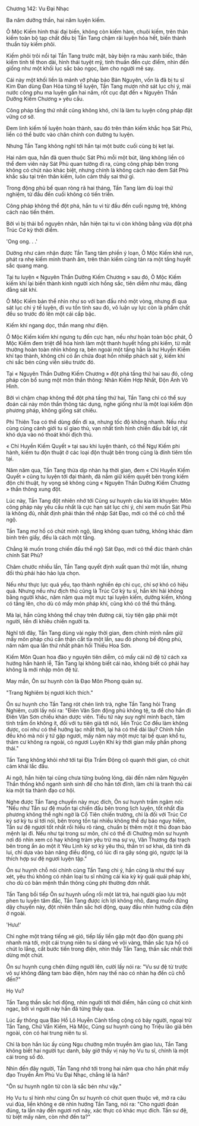 




Chương 142: Vu Đại Nhạc


Ba năm dưỡng thần, hai năm luyện kiếm.

Ô Mộc Kiếm hình thái đại biến, không còn kiếm hàm, chuôi kiếm, trên thân kiếm toàn bộ tạp chất đều bị Tần Tang chậm rãi luyện hóa hết, biến thành thuần túy kiếm phôi.

Kiếm phôi trôi nổi tại Tần Tang trước mặt, bày biện ra màu xanh biếc, thân kiếm tinh tế thon dài, hình thái tuyệt mỹ, tinh thuần đến cực điểm, nhìn đến giống như một khối lục sắc bảo ngọc, làm cho người mê say.

Cái này một khối liền là mảnh vỡ pháp bảo Bản Nguyên, vốn là đã bị tu sĩ Kim Đan dùng Đan Hỏa từng tế luyện, Tần Tang mượn nhờ sát lục chi ý, mài nước công phu ma luyện gần hai năm, rốt cục đạt đến « Nguyên Thần Dưỡng Kiếm Chương » yêu cầu.

Công pháp tầng thứ nhất cũng không khó, chỉ là làm tu luyện công pháp đặt vững cơ sở.

Đem linh kiếm tế luyện hoàn thành, sau đó trên thân kiếm khắc họa Sát Phù, liền có thể bước vào chân chính con đường tu luyện.

Nhưng Tần Tang không nghĩ tới hắn tại một bước cuối cùng bị kẹt lại.

Hai năm qua, hắn đã quen thuộc Sát Phù mỗi một bút, lăng không liền có thể đem viên này Sát Phù quan tưởng đi ra, cùng công pháp bên trong không có chút nào khác biệt, nhưng chính là không cách nào đem Sát Phù khắc sâu tại trên thân kiếm, luôn cảm thấy sai thứ gì.

Trong động phủ bế quan ròng rã hai tháng, Tần Tang làm đủ loại thử nghiệm, từ đầu đến cuối không có tiến triển.

Công pháp không thể đột phá, hắn tu vi từ đầu đến cuối ngưng trệ, không cách nào tiến thêm.

Bởi vì bị thải bổ nguyên nhân, hắn hiện tại tu vi còn không bằng vừa đột phá Trúc Cơ kỳ thời điểm.

'Ong ong. . .'

Dường như cảm nhận được Tần Tang tâm phiền ý loạn, Ô Mộc Kiếm khẽ run, phát ra nhẹ kiếm minh thanh âm, trên thân kiếm cũng tản ra một tầng huyết sắc quang mang.

Tại tu luyện « Nguyên Thần Dưỡng Kiếm Chương » sau đó, Ô Mộc Kiếm kiếm khí lại biến thành kinh người xích hồng sắc, tiên diễm như máu, đằng đằng sát khí.

Ô Mộc Kiếm bản thể nhìn như so với ban đầu nhỏ một vòng, nhưng đi qua sát lục chi ý tế luyện, đi vu tồn tinh sau đó, vô luận uy lực còn là phẩm chất đều so trước đó lên một cái cấp bậc.

Kiếm khí ngang dọc, thần mang như điện.

Ô Mộc Kiếm kiếm khí ngưng tụ đến cực hạn, nếu như hoàn toàn bộc phát, Ô Mộc Kiếm đem triệt để hóa hình làm một thanh huyết hồng phi kiếm, từ mắt thường hoàn toàn nhìn không ra, bên ngoài một tầng hẳn là hư Huyễn Kiếm khí tạo thành, không chỉ có ẩn chứa đoạt hồn nhiếp phách sát ý, kiếm khí chi sắc bén cũng viễn siêu trước đó.

Tại « Nguyên Thần Dưỡng Kiếm Chương » đột phá tầng thứ hai sau đó, công pháp còn bổ sung một môn thần thông: Nhân Kiếm Hợp Nhất, Độn Ảnh Vô Hình.

Bởi vì chậm chạp không thể đột phá tầng thứ hai, Tần Tang chỉ có thể suy đoán cái này môn thần thông tác dụng, nghe giống như là một loại kiếm độn phương pháp, không giống sát chiêu.

Phi Thiên Toa có thể dùng đến đi xa, nhưng tốc độ không nhanh. Nếu như cùng cùng cảnh giới tu sĩ giao thủ, vạn nhất tình hình chiến đấu bất lợi, rất khó dựa vào nó thoát khỏi địch thủ.

« Chỉ Huyền Kiếm Quyết » tại sau khi luyện thành, có thể Ngự Kiếm phi hành, kiếm tu độn thuật ở các loại độn thuật bên trong cũng là đỉnh tiêm tồn tại.

Năm năm qua, Tần Tang thừa dịp nhàn hạ thời gian, đem « Chỉ Huyền Kiếm Quyết » cũng tu luyện tới đại thành, đã nắm giữ kiếm quyết bên trong kiếm độn chi thuật, hy vọng sẽ không cùng « Nguyên Thần Dưỡng Kiếm Chương » thần thông xung đột.

Lúc này, Tần Tang đột nhiên nhớ tới Củng sư huynh câu kia lời khuyên: Môn công pháp này yêu cầu nhất là cực hạn sát lục chi ý, chỉ xem muốn Sát Phù là không đủ, nhất định phải thân thể nhập Sát Đạo, mới có thể có chỗ thể ngộ.

Tần Tang mơ hồ có chút minh ngộ, lăng không quan tưởng, không khác đàm binh trên giấy, đều là cách một tầng.

Chẳng lẽ muốn trong chiến đấu thể ngộ Sát Đạo, mới có thể đúc thành chân chính Sát Phù?

Châm chước nhiều lần, Tần Tang quyết định xuất quan thử một lần, nhưng đối thủ phải hảo hảo lựa chọn.

Nếu như thực lực quá yếu, tạo thành nghiền ép chi cục, chỉ sợ khó có hiệu quả. Nhưng nếu như địch thủ cũng là Trúc Cơ kỳ tu sĩ, hắn khí hải không bằng người khác, năm năm qua một mực tại luyện kiếm, dưỡng kiếm, không có tăng lên, cho dù có mấy món pháp khí, cũng khó có thể thủ thắng.

Mà lại, hắn cũng không thể chạy trên đường cái, tùy tiện gặp phải một người, liền đi khiêu chiến người ta.

Nghĩ tới đây, Tần Tang dùng vài ngày thời gian, đem chính mình nắm giữ mấy môn pháp chú cẩn thận cắt tỉa một lần, sau đó phong bế động phủ, năm năm qua lần thứ nhất phản hồi Thiếu Hoa Sơn.

Kiếm Môn Quan hoa đào y nguyên tiên diễm, có mấy cái nữ đệ tử cách xa hướng hắn hành lễ, Tần Tang lại không biết cái nào, không biết có phải hay không là mới nhập môn đệ tử.

May mắn, Ôn sư huynh còn là Đạo Môn Phong quản sự.

"Trang Nghiêm bị ngươi kích thích."

Ôn sư huynh cho Tần Tang rót chén linh trà, nghe Tần Tang hỏi Trang Nghiêm, cười lấy nói ra: "Điên Vân Sơn động phủ không tệ, ta để cho hắn đi Điên Vân Sơn chiếu khán dược viên. Tiểu tử này suy nghĩ minh bạch, tâm tính trầm ổn không ít, đối với tu tiên giả tới nói, liền Trúc Cơ đều làm không được, coi như có thể hưởng lạc nhất thời, lại há có thể dài lâu? Chính hắn đều khó mà nói ý tứ gặp ngươi, mấy năm này một mực tại bế quan khổ tu, thâm cư không ra ngoài, có ngươi Luyện Khí kỳ thời gian mấy phần phong thái."

Tần Tang không khỏi nhớ tới tại Địa Trầm Động cô quạnh thời gian, có chút cảm khái lắc đầu.

Ai ngờ, hắn hiện tại cũng chưa từng buông lỏng, dài đến năm năm Nguyên Thần thống khổ ngạnh sinh sinh để cho hắn tới đĩnh, làm chỉ là tranh thủ cái kia một tia thành đạo cơ hội.

Nghe được Tần Tang chuyến này mục đích, Ôn sư huynh trầm ngâm nói: "Nếu như Tần sư đệ muốn tại chiến đấu bên trong lịch luyện, tốt nhất địa phương không thể nghi ngờ là Cổ Tiên chiến trường, chỉ là đối với Trúc Cơ kỳ sơ kỳ tu sĩ tới nói, bên trong tồn tại nhiều không thể dự báo nguy hiểm, Tần sư đệ ngươi tốt nhất rồi hiểu rõ ràng, chuẩn bị thêm một ít thủ đoạn bảo mệnh lại đi. Nếu như tại trong sư môn, chỉ có thể đi Chưởng môn sư huynh nơi đó nhìn xem có hay không trảm yêu trừ ma sự vụ, Vân Thương đại trạch bên trong ẩn áo một ít Yêu Linh kỳ sơ kỳ yêu thú, thần trí sơ khai, dã tính đã lui, chỉ dựa vào bản năng điều động, có lúc đi ra gây sóng gió, ngược lại là thích hợp sư đệ ngươi luyện tập."

Ôn sư huynh chỗ nói chính cùng Tần Tang chi ý, hắn cũng là như thế suy xét, yêu thú không có nhân loại tu sĩ những cái kia kỳ kỳ quái quái pháp khí, cho dù có bản mệnh thần thông cũng phi thường đơn nhất.

Tần Tang bồi tiếp Ôn sư huynh uống rồi một lát trà, hai người giao lưu một phen tu luyện tâm đắc, Tần Tang được ích lợi không nhỏ, đang muốn đứng dậy chuyến này, đột nhiên thần sắc hơi động, quay đầu nhìn hướng cửa điện ở ngoài.

'Hưu!'

Chỉ nghe một tràng tiếng xé gió, tiếp lấy liền gặp một đạo độn quang phi nhanh mà tới, một cái trung niên tu sĩ dáng vẻ vội vàng, thần sắc tựa hồ có chút lo lắng, cất bước tiến trong điện, nhìn thấy Tần Tang, thần sắc nhất thời dừng một chút.

Ôn sư huynh cụng chén đứng người lên, cười lấy nói ra: "Vu sư đệ từ trước vô sự không đăng tam bảo điện, hôm nay thế nào có nhàn hạ đến cũ chỗ đến?"

Họ Vu?

Tần Tang thần sắc hơi động, nhìn người tới thời điểm, hắn cũng có chút kinh ngạc, bởi vì người này hắn đã từng thấy qua.

Lúc ấy thông qua Bảo Hồ Lô Huyễn Cảnh tổng cộng có bảy người, ngoại trừ Tần Tang, Chử Vấn Kiếm, Hà Mộc, Củng sư huynh cùng họ Triệu lão giả bên ngoài, còn có hai trung niên tu sĩ.

Chỉ là bọn hắn lúc ấy cùng Ngu chưởng môn truyền âm giao lưu, Tần Tang không biết hai người tục danh, bây giờ thấy vị này họ Vu tu sĩ, chính là một cái trong số đó.

Nhìn đến đây người, Tần Tang nhớ tới trong hai năm qua cho hắn phát mấy đạo Truyền Âm Phù Vu Đại Nhạc, chẳng lẽ là hắn?

"Ôn sư huynh ngôn từ còn là sắc bén như vậy."

Họ Vu tu sĩ hình như cùng Ôn sư huynh có chút quen thuộc vê, mở ra câu vui đùa, liền không e dè nhìn hướng Tần Tang, nói ra: "Cho ngươi đoán đúng, ta lần này đến ngươi nơi này, xác thực có khác mục đích. Tần sư đệ, từ biệt mấy năm, còn nhớ đến ta?"




